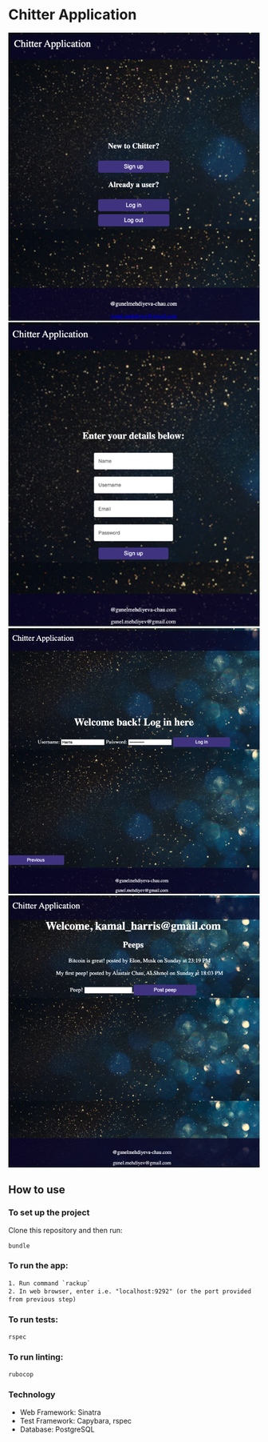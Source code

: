# Chitter Application

![index](docs/img/home_page.png) ![index](docs/img/sign_up_page.png) ![index](docs/img/log_in_page.png)
![index](docs/img/peeps_feed.png)

## How to use

### To set up the project

Clone this repository and then run:

```
bundle
```

### To run the app:

```
1. Run command `rackup`
2. In web browser, enter i.e. "localhost:9292" (or the port provided from previous step)
```

### To run tests:

```
rspec
```

### To run linting:

```
rubocop
```

### Technology

- Web Framework: Sinatra
- Test Framework: Capybara, rspec
- Database: PostgreSQL
